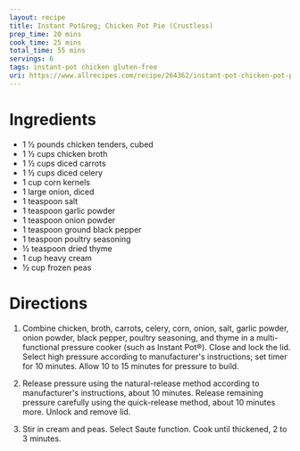 ```yaml
---
layout: recipe
title: Instant Pot&reg; Chicken Pot Pie (Crustless)
prep_time: 20 mins
cook_time: 25 mins
total_time: 55 mins
servings: 6
tags: instant-pot chicken gluten-free
uri: https://www.allrecipes.com/recipe/264362/instant-pot-chicken-pot-pie-crustless-and-gluten-free/
---
```

# Ingredients

* 1 ½ pounds chicken tenders, cubed
* 1 ½ cups chicken broth
* 1 ½ cups diced carrots
* 1 ½ cups diced celery
* 1 cup corn kernels
* 1 large onion, diced
* 1 teaspoon salt
* 1 teaspoon garlic powder
* 1 teaspoon onion powder
* 1 teaspoon ground black pepper
* 1 teaspoon poultry seasoning
* ½ teaspoon dried thyme
* 1 cup heavy cream
* ½ cup frozen peas

# Directions

1. Combine chicken, broth, carrots, celery, corn, onion, salt, garlic powder, onion powder, black pepper, poultry seasoning, and thyme in a multi-functional pressure cooker (such as Instant Pot&reg;). Close and lock the lid. Select high pressure according to manufacturer's instructions; set timer for 10 minutes. Allow 10 to 15 minutes for pressure to build.

2. Release pressure using the natural-release method according to manufacturer's instructions, about 10 minutes. Release remaining pressure carefully using the quick-release method, about 10 minutes more. Unlock and remove lid.

3. Stir in cream and peas. Select Saute function. Cook until thickened, 2 to 3 minutes.